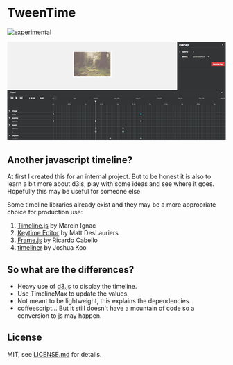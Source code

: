 # TweenTime

[![experimental](http://badges.github.io/stability-badges/dist/experimental.svg)](http://github.com/badges/stability-badges)

![screenshot](screenshot.png)

## Another javascript timeline?

At first I created this for an internal project. But to be honest it is also to learn a bit more about d3js, play with some ideas and see where it goes. Hopefully this may be useful for someone else.

Some timeline libraries already exist and they may be a more appropriate choice for production use:

1. [Timeline.js](https://github.com/vorg/timeline.js) by Marcin Ignac
2. [Keytime Editor](https://github.com/mattdesl/keytime-editor/) by Matt DesLauriers
3. [Frame.js](https://github.com/mrdoob/frame.js/) by Ricardo Cabello
4. [timeliner](https://github.com/zz85/timeliner) by Joshua Koo

## So what are the differences?

- Heavy use of [d3.js](http://d3js.org/) to display the timeline.
- Use TimelineMax to update the values.
- Not meant to be lightweight, this explains the dependencies.
- coffeescript... But it still doesn't have a mountain of code so a conversion to js may happen.

## License

MIT, see [LICENSE.md](http://github.com/idflood/TweenTime/blob/master/LICENSE.md) for details.